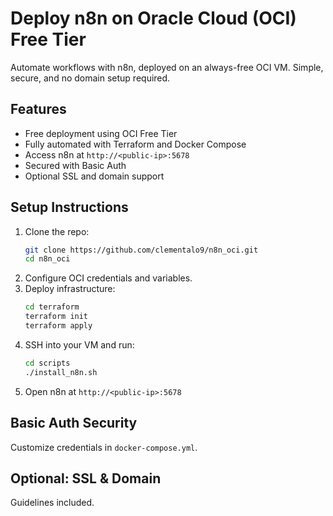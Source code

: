 # Deploy n8n on Oracle Cloud (OCI) Free Tier
Automate workflows with n8n, deployed on an always-free OCI VM. Simple, secure, and no domain setup required.

## Features
- Free deployment using OCI Free Tier
- Fully automated with Terraform and Docker Compose
- Access n8n at `http://<public-ip>:5678`
- Secured with Basic Auth
- Optional SSL and domain support

## Setup Instructions
1. Clone the repo:
   ```bash
   git clone https://github.com/clementalo9/n8n_oci.git
   cd n8n_oci
   ```
2. Configure OCI credentials and variables.
3. Deploy infrastructure:
   ```bash
   cd terraform
   terraform init
   terraform apply
   ```
4. SSH into your VM and run:
   ```bash
   cd scripts
   ./install_n8n.sh
   ```
5. Open n8n at `http://<public-ip>:5678`

## Basic Auth Security
Customize credentials in `docker-compose.yml`.

## Optional: SSL & Domain
Guidelines included.
